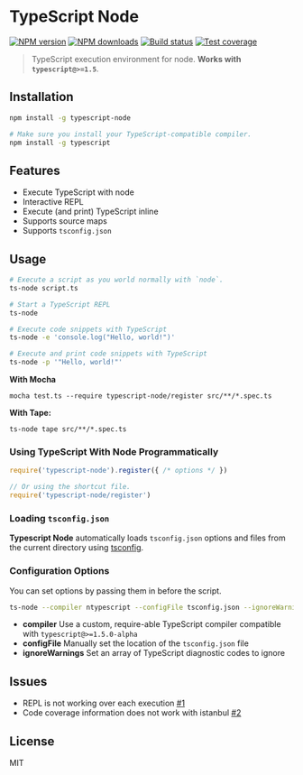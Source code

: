 # TypeScript Node

[![NPM version][npm-image]][npm-url]
[![NPM downloads][downloads-image]][downloads-url]
[![Build status][travis-image]][travis-url]
[![Test coverage][coveralls-image]][coveralls-url]

> TypeScript execution environment for node. **Works with `typescript@>=1.5`**.

## Installation

```sh
npm install -g typescript-node

# Make sure you install your TypeScript-compatible compiler.
npm install -g typescript
```

## Features

* Execute TypeScript with node
* Interactive REPL
* Execute (and print) TypeScript inline
* Supports source maps
* Supports `tsconfig.json`

## Usage

```sh
# Execute a script as you world normally with `node`.
ts-node script.ts

# Start a TypeScript REPL
ts-node

# Execute code snippets with TypeScript
ts-node -e 'console.log("Hello, world!")'

# Execute and print code snippets with TypeScript
ts-node -p '"Hello, world!"'
```

**With Mocha**

```
mocha test.ts --require typescript-node/register src/**/*.spec.ts
```

**With Tape:**

```
ts-node tape src/**/*.spec.ts
```

### Using TypeScript With Node Programmatically

```js
require('typescript-node').register({ /* options */ })

// Or using the shortcut file.
require('typescript-node/register')
```

### Loading `tsconfig.json`

**Typescript Node** automatically loads `tsconfig.json` options and files from the current directory using [tsconfig](https://github.com/TypeStrong/tsconfig).

### Configuration Options

You can set options by passing them in before the script.

```sh
ts-node --compiler ntypescript --configFile tsconfig.json --ignoreWarnings 2304 hello-world.ts
```

* **compiler** Use a custom, require-able TypeScript compiler compatible with `typescript@>=1.5.0-alpha`
* **configFile** Manually set the location of the `tsconfig.json` file
* **ignoreWarnings** Set an array of TypeScript diagnostic codes to ignore

## Issues

* REPL is not working over each execution [#1](https://github.com/blakeembrey/typescript-node/issues/1)
* Code coverage information does not work with istanbul [#2](https://github.com/blakeembrey/typescript-node/issues/2)

## License

MIT

[npm-image]: https://img.shields.io/npm/v/typescript-node.svg?style=flat
[npm-url]: https://npmjs.org/package/typescript-node
[downloads-image]: https://img.shields.io/npm/dm/typescript-node.svg?style=flat
[downloads-url]: https://npmjs.org/package/typescript-node
[travis-image]: https://img.shields.io/travis/blakeembrey/typescript-node.svg?style=flat
[travis-url]: https://travis-ci.org/blakeembrey/typescript-node
[coveralls-image]: https://img.shields.io/coveralls/blakeembrey/typescript-node.svg?style=flat
[coveralls-url]: https://coveralls.io/r/blakeembrey/typescript-node?branch=master
